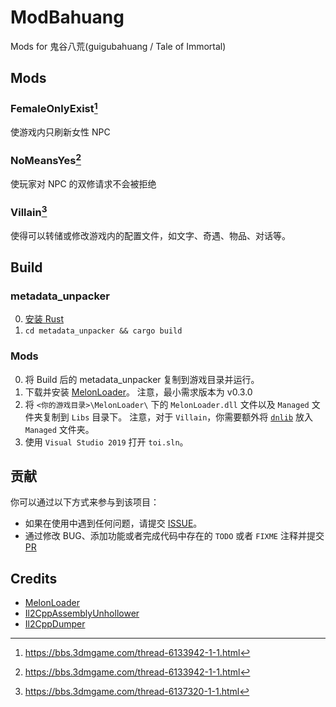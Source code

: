 # ModBahuang
Mods for 鬼谷八荒(guigubahuang / Tale of Immortal)

## Mods
### FemaleOnlyExist[^1]
使游戏内只刷新女性 NPC 


### NoMeansYes[^1]
使玩家对 NPC 的双修请求不会被拒绝

### Villain[^2]
使得可以转储或修改游戏内的配置文件，如文字、奇遇、物品、对话等。

[^1]: https://bbs.3dmgame.com/thread-6133942-1-1.html
[^2]: https://bbs.3dmgame.com/thread-6137320-1-1.html

## Build

### metadata_unpacker
0. [安装 Rust](https://www.rust-lang.org/tools/install)
1. `cd metadata_unpacker && cargo build`

### Mods
0. 将 Build 后的 metadata_unpacker 复制到游戏目录并运行。
1. 下载并安装 [MelonLoader](https://github.com/LavaGang/MelonLoader)。 注意，最小需求版本为 v0.3.0
2. 将 `<你的游戏目录>\MelonLoader\` 下的 `MelonLoader.dll` 文件以及 `Managed` 文件夹复制到 `Libs` 目录下。   注意，对于 `Villain`，你需要额外将 [`dnlib`](https://github.com/0xd4d/dnlib) 放入 `Managed` 文件夹。
3. 使用 `Visual Studio 2019` 打开 `toi.sln`。

## 贡献
你可以通过以下方式来参与到该项目：

- 如果在使用中遇到任何问题，请提交 [ISSUE](https://github.com/lolligun/ModBahuang/issues)。
- 通过修改 BUG、添加功能或者完成代码中存在的 `TODO` 或者 `FIXME` 注释并提交 [PR](https://github.com/lolligun/ModBahuang/pulls)

## Credits
- [MelonLoader](https://github.com/LavaGang/MelonLoader)
- [Il2CppAssemblyUnhollower](https://github.com/knah/Il2CppAssemblyUnhollower)
- [Il2CppDumper](https://github.com/Perfare/Il2CppDumper)

